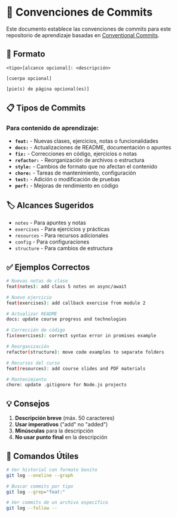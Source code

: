 # 📝 Convenciones de Commits

Este documento establece las convenciones de commits para este repositorio de aprendizaje basadas en [Conventional Commits](https://www.conventionalcommits.org/).

## 🎯 Formato

```
<tipo>[alcance opcional]: <descripción>

[cuerpo opcional]

[pie(s) de página opcional(es)]
```

## 📋 Tipos de Commits

### Para contenido de aprendizaje:

- **`feat:`** - Nuevas clases, ejercicios, notas o funcionalidades
- **`docs:`** - Actualizaciones de README, documentación o apuntes
- **`fix:`** - Correcciones en código, ejercicios o notas
- **`refactor:`** - Reorganización de archivos o estructura
- **`style:`** - Cambios de formato que no afectan el contenido
- **`chore:`** - Tareas de mantenimiento, configuración
- **`test:`** - Adición o modificación de pruebas
- **`perf:`** - Mejoras de rendimiento en código

## 🏷️ Alcances Sugeridos

- `notes` - Para apuntes y notas
- `exercises` - Para ejercicios y prácticas  
- `resources` - Para recursos adicionales
- `config` - Para configuraciones
- `structure` - Para cambios de estructura

## ✅ Ejemplos Correctos

```bash
# Nuevas notas de clase
feat(notes): add class 5 notes on async/await

# Nuevo ejercicio
feat(exercises): add callback exercise from module 2

# Actualizar README
docs: update course progress and technologies

# Corrección de código
fix(exercises): correct syntax error in promises example

# Reorganización
refactor(structure): move code examples to separate folders

# Recursos del curso
feat(resources): add course slides and PDF materials

# Mantenimiento
chore: update .gitignore for Node.js projects
```

## 💡 Consejos

1. **Descripción breve** (máx. 50 caracteres)
2. **Usar imperativos** ("add" no "added")
3. **Minúsculas** para la descripción
5. **No usar punto final** en la descripción

## 🔄 Comandos Útiles

```bash
# Ver historial con formato bonito
git log --oneline --graph

# Buscar commits por tipo
git log --grep="feat:"

# Ver commits de un archivo específico
git log --follow --
```